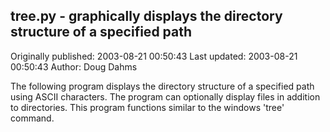 ## tree.py - graphically displays the directory structure of a specified path 
Originally published: 2003-08-21 00:50:43 
Last updated: 2003-08-21 00:50:43 
Author: Doug Dahms 
 
The following program displays the directory structure of a specified path using ASCII characters. The program can optionally display files in addition to directories. This program functions similar to the windows 'tree' command.